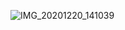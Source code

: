 ![IMG_20201220_141039](https://github.com/user-attachments/assets/b7fb3274-4ba6-4613-85e1-d2bdf9def717)
